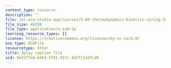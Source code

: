 ```yaml
---
content_type: resource
description: ''
file: /ol-ocw-studio-app/courses/5-60-thermodynamics-kinetics-spring-2008/9e33f7ebb4635f81937c4d17113d7cd9_DZ138JSpoxQ.vtt
file_size: 46298
file_type: application/x-subrip
learning_resource_types: []
license: https://creativecommons.org/licenses/by-nc-sa/4.0/
ocw_type: OCWFile
resourcetype: Other
title: 3play caption file
uid: 9e33f7eb-b463-5f81-937c-4d17113d7cd9
---
```

